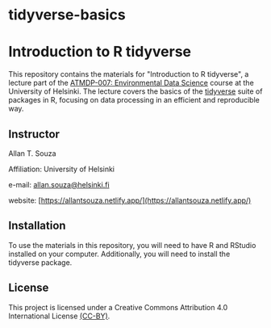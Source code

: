 # tidyverse-basics

# Introduction to R tidyverse

This repository contains the materials for "Introduction to R tidyverse", a lecture part of the [ATMDP-007: Environmental Data Science](https://studies.helsinki.fi/courses/course-unit/hy-CU-140153153-2021-08-01/Environmental_data_science) course at the University of Helsinki. The lecture covers the basics of the [tidyverse](https://www.tidyverse.org/) suite of packages in R, focusing on data processing in an efficient and reproducible way.

## Instructor

Allan T. Souza

Affiliation: University of Helsinki

e-mail: allan.souza@helsinki.fi

website: [https://allantsouza.netlify.app/](https://allantsouza.netlify.app/)

## Installation

To use the materials in this repository, you will need to have R and RStudio installed on your computer. Additionally, you will need to install the tidyverse package.

## License
This project is licensed under a Creative Commons Attribution 4.0 International License [(CC-BY)](https://creativecommons.org/licenses/by/4.0/).

